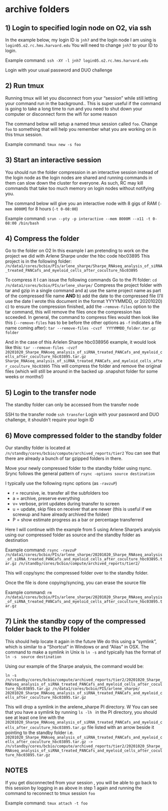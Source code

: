 # archive folders

## 1) Login to specified login node on O2, via ssh
In the example below, my login ID is `jnh7` and the login node I am using is `login05.o2.rc.hms.harvard.edu` 
You will need to change `jnh7` to your ID to login. 

Example command:
`ssh -XY -l jnh7 login05.o2.rc.hms.harvard.edu`

Login with your usual password and DUO challenge

## 2) Run tmux
Running tmux will let you disconnect from your “session” while still letting your command run in the background.. This is super useful if the command is going to take a long time to run and you need to shut down your computer or disconnect form the wifi for some reason

The command below will setup a named tmux session called 	`foo`. Change `foo` to something that will help you remember what you are working on in this tmux session.

Example command:
`tmux new -s foo`


## 3) Start an interactive session

You should run the folder compression in an interactive session instead of the login node as the login nodes are shared and running commands in them can slow down the cluster for everyone. As such, RC may kill commands that take too much memory on login nodes without notifying you.

The command below will give you an interactive node with 8 gigs of RAM (`-mem 8000M`) for 8 hours (`-t 0-08:00`)

Example command:
`srun --pty -p interactive --mem 8000M --x11 -t 0-08:00 /bin/bash`


## 4) Compress the folder
Go to the folder on O2 
In this example I am pretending to work on  the project we did with Arlene Sharpe under the hbc code hbc03895 
This project is in the following folder:
`/n/data1/cores/bcbio/PIs/arlene_sharpe/Sharpe_RNAseq_analysis_of_siRNA_treated_PANCafs_and_myeloid_cells_after_coculture_hbc03895`

To compress it I can issue the following  commands
	Go to the PI  folder:
`cd /n/data1/cores/bcbio/PIs/arlene_sharpe/`
	Compress the project folder with tar and gzip in a single command and 
a) use the same project name as part of the compressed file name **AND**
b) add the date to the compressed file (I’ll use the date I wrote this document in the format YYYYMMDD, or 20201020)
c) to ensure the compression finished,  add the `—remove-files` option to the tar command, this will remove the files once the compression has scceeded. 
In general, the command to compress files would then look like this (`--remove-files` has to be before the other options as `-f` indicates a file name coming after):
`tar --remove-files -cvzf  YYYYMMDD_folder.tar.gz folder`


And in the case of this Arlelen Sharpe hbc038956  example, it would look like this:
`tar --remove-files -cvzf  20201020_Sharpe_RNAseq_analysis_of_siRNA_treated_PANCafs_and_myeloid_cells_after_coculture_hbc03895.tar.gz Sharpe_RNAseq_analysis_of_siRNA_treated_PANCafs_and_myeloid_cells_after_coculture_hbc03895`
This will compress the folder  and remove the original files (which will still be around in the backed up .snapshot folder for some weeks or months!)

## 5) Login to the transfer node
The standby folder can only be accessed from the transfer node

SSH to the transfer node
`ssh transfer`
Login with your password and DUO challenge, it shouldn’t require your login ID

## 6) Move  compressed folder to the standby folder

Our standby folder is located at `/n/standby/cores/bcbio/compute/archived_reports/tier2`
You can see that there are already a bunch of tar gzipped folders in there. 

Move your newly compressed folder to the standby folder using rsync.
Srync follows the general pattern of
`rsync -options source destination`

I typically use the following rsync options (as `-ravzuP`)
* r = recursive, ie. transfer all the subfolders too
* a = archive, preserve everything
* v= verbose, print  updates during tnansfer to screen
* u = update, skip files on receiver that are newer (this is useful if we screwup and have already archived the folder)
* P = show estimate progress as a bar or percentage transferred

Here I will continue with the example from 5 using Arlene Sharpe’s analysis using our compressed folder as source and the standby folder as destination

Example command:
`rsync -ravzuP /n/data1/cores/bcbio/PIs/arlene_sharpe/20201020_Sharpe_RNAseq_analysis_of_siRNA_treated_PANCafs_and_myeloid_cells_after_coculture_hbc03895.tar.gz /n/standby/cores/bcbio/compute/archived_reports/tier2/`

This will copy/sync the compressed folder over to the standby folder. 

Once the file is done copying/syncing, you can erase the source file

Example command:
`rm /n/data1/cores/bcbio/PIs/arlene_sharpe/20201020_Sharpe_RNAseq_analysis_of_siRNA_treated_PANCafs_and_myeloid_cells_after_coculture_hbc03895.tar.gz`

## 7) Link the standby copy of the compressed folder back to the PI folder
This should help locate it again in the future
We do this using a “symlink”, which is similar to a “Shortcut” in Windows or and “Alias” in OSX. 
The command to make a symlink in Unix is `ln -s` and typically has the format of `ln -s  source destination`

Using our example of the Sharpe analysis, the command would be:

`ln -s /n/standby/cores/bcbio/compute/archived_reports/tier2/20201020_Sharpe_RNAseq_analysis_of_siRNA_treated_PANCafs_and_myeloid_cells_after_coculture_hbc03895.tar.gz /n/data1/cores/bcbio/PIS/arlene_sharpe/ 20201020_Sharpe_RNAseq_analysis_of_siRNA_treated_PANCafs_and_myeloid_cells_after_coculture_hbc03895.tar.gz`

This will drop a symlink in the arelene_sharpe PI directory. W
You can see that you have a symlink by running `ls -lh ` in the PI directory, you should see at least one line with  the `20201020_Sharpe_RNAseq_analysis_of_siRNA_treated_PANCafs_and_myeloid_cells_after_coculture_hbc03895.tar.gz` file listed with an arrow beside it pointing to the standby folder
i.e. `20201020_Sharpe_RNAseq_analysis_of_siRNA_treated_PANCafs_and_myeloid_cells_after_coculture_hbc03895.tar.gz -> /n/standby/cores/bcbio/compute/archived_reports/tier2/20201020_Sharpe_RNAseq_analysis_of_siRNA_treated_PANCafs_and_myeloid_cells_after_coculture_hbc03895.tar.gz`






## NOTES

If you get disconnected from your session , you will be able to go back to this session by logging in as above in step 1 again and running the command to reconnect to tmux session `foo`

Example command:
`tmux attach -t foo`
